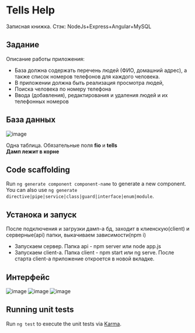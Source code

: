# Tells Help

Записная книжка. Стэк: NodeJs+Express+Angular+MySQL

## Задание
Описание работы приложения:
- База должна содержать перечень людей (ФИО, домашний адрес), а также список номеров телефонов для каждого человека.
- В приложении должна быть реализация просмотра людей, 
- Поиска человека по номеру телефона
- Ввода (добавления), редактирования и удаления людей и их телефонных номеров

## База данных
![image](https://user-images.githubusercontent.com/61190147/215238000-a43c9a69-9d26-4e73-ab71-14d8b19ebe40.png)

Одна таблица. Обязательные поля <b>fio</b> и <b>tells</b><br>
<b>Дамп лежит в корне</b>

## Code scaffolding

Run `ng generate component component-name` to generate a new component. You can also use `ng generate directive|pipe|service|class|guard|interface|enum|module`.

## Устанока и запуск
После подключения и загрузки дамп-а бд, заходит в клиенскую(client) и серверные(api) папки, выкачиваем зависимости(npm i)
- Запускаем сервер. Папка api - npm server или node app.js
- Запускаем client-а. Папка client - npm start или ng serve. После старта client-a приложение откроется в новой вкладке.

## Интерфейс
![image](https://user-images.githubusercontent.com/61190147/215238563-ab024c9a-bf16-4910-b375-c57d57997a72.png)
![image](https://user-images.githubusercontent.com/61190147/215238588-58f10106-144d-4b17-adea-4da019514f8a.png)
![image](https://user-images.githubusercontent.com/61190147/215238619-1187789b-c97f-41a8-b97a-9b48cfa559f6.png)


## Running unit tests
Run `ng test` to execute the unit tests via [Karma](https://karma-runner.github.io).
